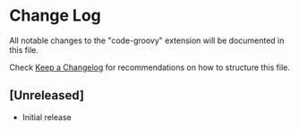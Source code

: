 # Change Log
All notable changes to the "code-groovy" extension will be documented in this file.

Check [Keep a Changelog](http://keepachangelog.com/) for recommendations on how to structure this file.

## [Unreleased]
- Initial release
